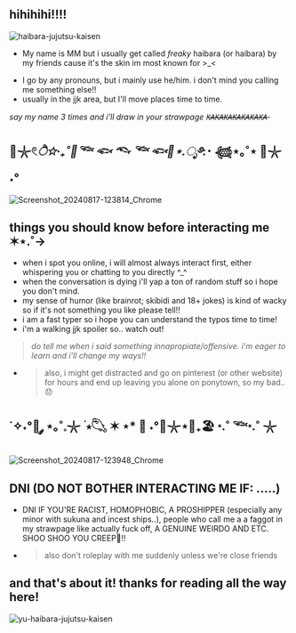 ## hihihihi!!!!

![haibara-jujutsu-kaisen](https://github.com/user-attachments/assets/b66285d0-d84c-4054-b800-02e20473d278)


+ My name is MM but i usually get called *freaky* haibara (or haibara) by my friends cause it's the skin im most known for >_<
-  I go by any pronouns, but i mainly use he/him. i don't mind you calling me something else!!
-  usually in the jjk area, but I'll move places time to time.
  
*say my name 3 times and i'll draw in your strawpage K̶A̶K̶A̶K̶A̶K̶A̶K̶A̶K̶A̶K̶A̶* 

## 🫧𓇼𓏲*ੈ✩‧₊˚🎐𓆝 𓆟 𓆞 𓆝 𓆟🪼⋆.ೃ࿔*:･ 𓆉⋆｡˚⋆ 🐚𓇼 ˖°
![Screenshot_20240817-123814_Chrome](https://github.com/user-attachments/assets/ac322074-f89d-48ac-ac6b-feded862ba8a)
## things you should know before interacting me ✶⋆.˚->
- when i spot you online, i will almost always interact first, either whispering you or chatting to you directly ^_^
- when the conversation is dying i'll yap a ton of random stuff so i hope you don't mind.
- my sense of humor (like brainrot; skibidi and 18+ jokes) is kind of wacky so if it's not something you like please tell!!
- i am a fast typer so i hope you can understand the typos time to time!
- i'm a walking jjk spoiler so.. watch out!
> *do tell me when i said something innapropiate/offensive. i'm eager to learn and i'll change my ways!!*
 - > also, i might get distracted and go on pinterest (or other website) for hours and end up leaving you alone on ponytown, so my bad.. 😞

## ˙✧˖°🪸 ༘ ⋆｡˚𓈒𓇼 ࣪ ⭒𓆡 ✶ ⋆* 🫧 ˖°🌊𓇼⋆🦪₊🏖 ⋆.˚ 𓆝⋆.˚ 𓇼
![Screenshot_20240817-123948_Chrome](https://github.com/user-attachments/assets/1edd81fa-d023-4b7a-90f5-1e05149c5874)
## DNI (DO NOT BOTHER INTERACTING ME IF: .....) 
- DNI IF YOU'RE RACIST, HOMOPHOBIC, A PROSHIPPER (especially any minor with sukuna and incest ships..), people who call me a a faggot in my strawpage like actually fuck off, A GENUINE WEIRDO AND ETC. SHOO SHOO YOU CREEP😬!!
- > also don't roleplay with me suddenly unless we're close friends

## and that's about it! thanks for reading all the way here!
![yu-haibara-jujutsu-kaisen](https://github.com/user-attachments/assets/b321d5af-58f6-4c62-a0b3-a90119a454b4) 






